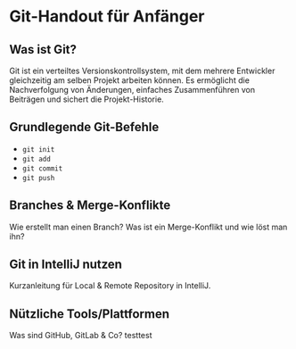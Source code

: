 # Git-Handout für Anfänger

## Was ist Git?
Git ist ein verteiltes Versionskontrollsystem, mit dem mehrere Entwickler gleichzeitig am selben Projekt arbeiten können. Es ermöglicht die Nachverfolgung von Änderungen, einfaches Zusammenführen von Beiträgen und sichert die Projekt-Historie.

## Grundlegende Git-Befehle
- `git init`
- `git add`
- `git commit`
- `git push`

## Branches & Merge-Konflikte
Wie erstellt man einen Branch? Was ist ein Merge-Konflikt und wie löst man ihn?

## Git in IntelliJ nutzen
Kurzanleitung für Local & Remote Repository in IntelliJ.

## Nützliche Tools/Plattformen
Was sind GitHub, GitLab & Co?
testtest